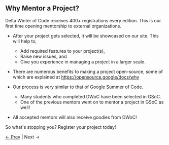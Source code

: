 ## Why Mentor a Project?

Delta Winter of Code receives 400+ registrations every edition.
This is our first time opening mentorship to external organizations.

- After your project gets selected, it will be showcased on our site. This will help to,
   - Add required features to your project(s),
   - Raise new issues, and
   - Give you experience in managing a project in a larger scale.

- There are numerous benefits to making a project open-source, some of which are explained at https://opensource.google/docs/why

- Our process is very similar to that of Google Summer of Code.
    - Many students who completed DWoC have been selected in GSoC.
    - One of the previous mentors went on to mentor a project in GSoC as well!

- All accepted mentors will also receive goodies from DWoC!

So what's stopping you? Register your project today!

<a href="https://dwoc.io/guide/mentor">&#x2190; Prev</a> | Next &#x2192;

